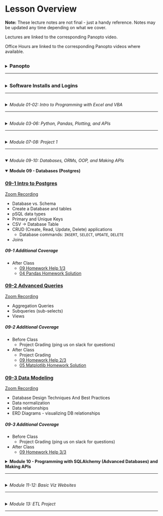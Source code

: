 <!-- @format -->

# Lesson Overview

**Note:** These lecture notes are not final - just a handy reference. Notes may be updated any time depending on what we cover.

Lectures are linked to the corresponding Panopto video.

Office Hours are linked to the corresponding Panopto videos where available.

## <!-- 00 Panopto -->

<details><summary><h3 style="display: inline; padding-top: 0">Panopto</h3></summary>

Panopto recordings are searchable! Both audio and video feeds are processed.

To search within a specific video, open the video. The search bar appears on the left, under the camera feed. You can search multiple videos by using the search bar at the top of a Panopto folder.

Links to our class's Panopto folders are below. As part of your tuition, you have access to these videos forever.

Recordings:

-   [Lecture Recordings](https://codingbootcamp.hosted.panopto.com/Panopto/Pages/Sessions/List.aspx?folderID=2c76d6e4-8319-419b-a635-ac8c003c1a6a)
-   Office Hours Recordings
    -   [Homework Help and Solutions](https://codingbootcamp.hosted.panopto.com/Panopto/Pages/Sessions/List.aspx?folderID=3e647d04-dc2b-4c88-9d07-ac8c01721eb8)
    -   [Misc (i.e. Git tutorials, installs, career services chats)](https://codingbootcamp.hosted.panopto.com/Panopto/Pages/Sessions/List.aspx?folderID=b128a7f9-6114-4e56-8bc5-ac8c01725a4f)
    -   [Open Office Hours Recordings (not always recorded, but when they are, they're here)](https://codingbootcamp.hosted.panopto.com/Panopto/Pages/Sessions/List.aspx?folderID=8efab66d-f657-4bec-8cab-acb60031f398)

<details><summary>Raw Files:</summary>
In case I forgot to include something in the processed videos above, you can check out the full class folder here:

-   [Class Panopto Recordings](https://codingbootcamp.hosted.panopto.com/Panopto/Pages/Sessions/List.aspx?folderID=188ece76-73ee-44c8-ba5b-ac8b017afaad)
    -   Contains all recordings (lecture, office hours, _and copies of the raw recordings before I combine them_).
    -   Searching this folder will return duplicates because it includes those raw copies.
    -   You can't see folders, so this will look empty (I put all the videos in folders). But you can search with the bar at the top and the videos will show up in the search results.

</details>

</details>

---

## <!-- 00 Installs -->

<details><summary><h3 style="display: inline; padding-top: 0">Software Installs and Logins</h3></summary>

Please consult your prework for the basic programs we install, such as Git Bash and Anaconda.

This list contains only the additional installs and API signups we cover in class.

You are free to use additional libraries for your projects; this list is just a reference.

<details><summary><strong>Excel Addons</strong></summary>

-   Statistics Addon (Moving Average)
-   Enable Developer Tools (VBA)

</details>

<details><summary><strong>VSCode Plugins</strong></summary>

-   Windows users: Set Git Bash to your primary terminal.
-   Rainbow CSV
-   [Git Graph](https://marketplace.visualstudio.com/items?itemName=mhutchie.git-graph)
-   Live Share
-   Python (may already be installed)
-   Live Server

</details>

<details><summary><strong>Chrome Extensions</strong></summary>

-   JSON Formatter (just google "json formatter chrome" and install whatever comes up first, they're all pretty much the same)

</details>

<details><summary><strong>Jupyter Extensions</strong></summary>

Be sure you are in your `PythonData` environment before running these install commands, or you'll install your extensions to the wrong environment.

-   <details><summary>Enable Jupyter Extensions - DO THIS FIRST</summary>

    -   Jupyter Lab
        -   Be sure you've updated Jupyter: `pip install -U jupyterlab`.
        -   If you don't see the Puzzle Icon on the left sidebar:
            -   Install the latest version of nodejs from the node.js website.
            -   Restart Jupyter
        -   Click the puzzle icon on the left sidebar. Accept the disclaimer to enable extensions.
    -   Jupyter Notebook

        -   `pip install jupyter_contrib_nbextensions`
        -   `jupyter contrib nbextension install --user`
        -   Restart Jupyter and you should now see the "nbextensions" tab on the file directory page. Go there to read about and install all the supported Jupyter Notebook plugins, such as Hinterland (auto-complete).

        </details>

</details>

<details><summary><strong>Python Libraries</strong></summary>

-   Anaconda
-   `conda create -n PythonData python=3.6 anaconda`
-   `citipy` (used for Homework only)
-   `census`
-   `gmaps` (Jupyter Extension)

</details>

<details><summary><strong>APIs</strong></summary>

-   [SpaceX API](https://github.com/r-spacex/SpaceX-API)
-   [Star Wars API](https://swapi.dev/)
-   [A small NYT headlines scraper](http://nyt-mongo-scraper.herokuapp.com/api/headlines)
-   [TVmaze API's Show Search endpoint](https://www.tvmaze.com/api#show-search)
-   [World Bank API](https://datahelpdesk.worldbank.org/knowledgebase/topics/125589-developer-information)
-   Requires sign up:
    -   [OMDb API](http://www.omdbapi.com/apikey.aspx)
    -   [New York Times API](https://developer.nytimes.com/accounts/create)
    -   [OpenWeatherMap](https://openweathermap.org/guide#how)
    -   [Quandl (stocks)](https://docs.quandl.com/docs#section-authentication)
    -   [Mapbox](https://docs.mapbox.com/api/#access-tokens)
    -   US Census API
    -   Google Maps APIs (Maps JavaScript, Geocoding, and Places APIs)

</details>

<details><summary><strong>Cloud Systems</strong></summary>

-   Google CoLab - Hosted Jupyter Notebooks
    -   We'll use these for machine learning at the end of class, but for now these are a good way to get going with Jupyter if you can't install locally.

</details>

</details>

---

## <!-- 01-02 Excel, VBA -->

<details><summary><em>Module 01-02: Intro to Programming with Excel and VBA</em></summary>

<br/>

<details><summary><strong>Module 01 - Excel</strong></summary>

### [01-1 Course Intro](https://codingbootcamp.hosted.panopto.com/Panopto/Pages/Viewer.aspx?id=945aebe9-2ac7-4112-8b25-ac8b018498d6)

[Zoom Recording](https://zoom.us/rec/share/VelJsDmIXp1E22mo9jBV0RH84kSuTrvZYrJByIc2d7n6w0cqfd_mi84j3DNA9g-m.8j8kRfchlyr8gxva)

-   Introductions
-   Thought experiments
-   Data Modeling Strategy (Analytics Paradigm)

##### 01-1 Additional Coverage

-   [Git Intro 1](https://codingbootcamp.hosted.panopto.com/Panopto/Pages/Viewer.aspx?id=ba3c7078-083f-44dd-9d7b-ac8c002bd395)
    -   `git clone`
    -   `git pull`
    -   _Never_ edit files in the cloned folder!
        -   Copy to "InClass" instead.
    -   Bash Commands: `ls`, `cd`, `..`, `open` (`explorer` on windows), `pwd`

### [01-2 Excel Basics](https://codingbootcamp.hosted.panopto.com/Panopto/Pages/Viewer.aspx?id=deaa8e10-66a1-46b5-9fc4-ac8d017d8fd3)

[Zoom Recording](https://zoom.us/rec/share/eiE-MNi53gYlq6Ku47iZXzdPWgCRWjD0XT2YD5gQlPvRkgVzwPXAhl88svKyvOFx._4NTCFe3ca-5rX7Q)

The first ~10 mins of this recording are missing, I go through how to navigate the Github repo. Read though the [README.md](../README.md) and this file, [00-Lecture-Overview](), to see what I covered.

-   Functions and arguments
-   Pivot Tables
-   Formatting
-   Vlookup
-   Named Ranges
-   Multiple worksheets
-   Conditionals

##### 01-2 Additional Coverage

-   [Git Intro 2](https://codingbootcamp.hosted.panopto.com/Panopto/Pages/Viewer.aspx?id=0a51cb65-a3a2-4762-9f9d-ac8e002cf338)
    -   Git Installation
    -   Adding SSH Key
    -   (Training Wheels) "Open Terminal Window Here" from Finder and "Open Git Bash Here" from Windows Explorer
    -   Review:
        -   `git clone`
        -   `git pull`
        -   _Never_ edit files in the cloned folder!
            -   Copy to "InClass" instead.
        -   Bash Commands: `ls`, `cd`, `..`, `open` (`explorer` on windows), `pwd`
-   Open OH for TA assistance (custom for questions/ install issues)

### [01-3 Excel Charting](https://codingbootcamp.hosted.panopto.com/Panopto/Pages/Viewer.aspx?id=43f4346a-f834-4b34-9e7b-ac8f00e95262)

[Zoom Recording](https://zoom.us/rec/share/fmOz8_8Wl1-GOzPdAeYYQEPCy2Jcw_qSDLBnQdnTf6qswoYTrRN7zttcqyrA4jQ.82I9y2-cjvPCI-Es)

-   Line, Scatter, Bar, Pie charts
-   Trend lines
-   Pivot Charts
-   Statistical Summaries
    -   Variance, Standard Deviation
    -   Z-Score
    -   Outliers, Quartiles, Quantiles
    -   Box-and-Whisker Plots

##### 01-3 Additional Coverage

-   [01 Excel Homework Help 1/1](https://codingbootcamp.hosted.panopto.com/Panopto/Pages/Viewer.aspx?id=6f9e4a43-15a8-41d5-8960-ac8f0121f79a)
    -   Conditional Formatting
    -   Pivot Table Breakout Columns
    -   Class Questions
        -   Splitting categories
        -   Date conversion
        -   Finding live campaigns
        -   Variance & Std Deviation
-   Open Office Hours for install help/ questions

</details>

<details><summary><strong>Module 02 - VBA</strong></summary>

### [02-1 VBA Day 1 - Intro to Programming](https://codingbootcamp.hosted.panopto.com/Panopto/Pages/Viewer.aspx?id=6878a1ba-2284-4be5-bcca-ac920179fdf2)

[Zoom Recording](https://zoom.us/rec/share/ppVQMz497qsaYR6m9c1g_Ha13-rLeCjA-50lfeZagd2jRUlnu4kguONyp9sbAwtl.Yed1O_L7ildQuSAb)

-   Installs
    -   VSCode
        -   Git Bash/ Terminal Integration
    -   Excel Developer Tools
    -   Excel Statistics Addon (for moving average calcs)
-   Hello World!
-   Excel Buttons
-   Accessing Cells and Ranges in VBA
-   Fundamentals of programming
    -   Primitives (aka basic types)
    -   Conditionals - `If`, `Elseif`, `Else`, `End If`
-   Basics of navigating bash terminals
    -   Bash Commands: `mkdir`, `~`, `code`, `cp`

##### 02-1 Additional Coverage

-   After Class:
    -   [02 VBA Homework Help 1/3](https://codingbootcamp.hosted.panopto.com/Panopto/Pages/Viewer.aspx?id=039eeab3-e6d4-4b6f-a2d1-ac93002bf51d)
        -   Review of VSCode set up and creating a git repo (used a local repo tonight)
        -   Getting started - reading values out of columns

### [02-2 VBA Day 2 - Loops](https://codingbootcamp.hosted.panopto.com/Panopto/Pages/Viewer.aspx?id=1c3aea1c-8b4d-4a60-acaa-ac94017e222f)

[Zoom Recording](https://zoom.us/rec/share/0KmRA_77KwCVgl_vbj7tPa2HxETLNBNF5pnu2eUFEQDTBmyU4wnXDwYtrt6wRpVC.s1W9NVKDOpEVd2KA)

-   2-1 Review Ex 09-10
-   Warm up: 2-1 Ex 11
-   Loops
-   Conditionals (includes 2-1 Ex 12, 13)
-   Installations for Module 3
    -   Jupyter Notebook
    -   Conda
    -   Python

##### 02-2 Additional Coverage

-   After Class:
    -   [02 VBA Homework Help 2/3](https://codingbootcamp.hosted.panopto.com/Panopto/Pages/Viewer.aspx?id=36bfc6b0-594b-4b42-8ecc-ac9500165044)

### [02-3 VBA Day 3 - More Practice](https://codingbootcamp.hosted.panopto.com/Panopto/Pages/Viewer.aspx?id=65c42e5c-c01b-4954-ad66-ac9600ea57b5)

[Zoom Recording](https://zoom.us/rec/share/EDZ7fB3Q7SjF5o-pX3X_QwCcwMQFcYJGyhOvaLP1OYi8h01oWZTd2BNIk2BlnAm3.qISPBlONhBoRyy-j)

-   Formatting sheets with VBA
-   Nested Loops
-   Lots of practice

##### 02-3 Additional Coverage

_No office hours before class._

-   After Class:
    -   [02 VBA Homework Help 3/3 - Creating a Github Repo](https://codingbootcamp.hosted.panopto.com/Panopto/Pages/Viewer.aspx?id=2b220836-c9c3-4b71-bfde-ac9601262249)

</details>

</details>

---

## <!-- 03-06 Python, Pd, Plots, JSON -->

<details><summary><em>Module 03-06: Python, Pandas, Plotting, and APIs</em></summary>

<br/>

<details><summary><strong>Module 03 - Python</strong></summary>

### [03-1 Python Day 1 - Intro to Programming](https://codingbootcamp.hosted.panopto.com/Panopto/Pages/Viewer.aspx?id=f26bdb6c-4160-4fb1-b0d1-ac9b0014dfc1)

[Zoom Recording](https://zoom.us/rec/share/4R8DGCJueVRRIMttMkEaR1Sru2EKXETTStLsBlo6SyTaC1oiFwjdr_X1Tv0eQzwA.AxyogBFtlgM-kbRe)

-   Review Installations and PythonData environment
-   Variables
-   User Input
-   Conditionals - `if`, `elif`, `else`
-   Loops - `for` and **`while`**

##### 03-1 Additional Coverage

-   Before Class:
    -   03 Python Installation Help
-   After Class:
    -   03 Python Installation Help

### [03-2 Python Day 2 - CSVs, Python, and Lists](https://codingbootcamp.hosted.panopto.com/Panopto/Pages/Viewer.aspx?id=d1528e56-f864-4e8c-b13a-aca70183d34b)

[Zoom Recording](https://zoom.us/rec/share/meIovFPS_nXNvz5_BqglfKMr7MNFl6uB6VjLa-P0A4bL19LBRKyL-UrOSnm07EQ8.pN61E6sb2gLjjdfL)

-   Review Python, VSCode, Git
-   Conditionals - `if`, `elif`, `else`
-   Loops - `for` and `while`
-   Read/ write CSVs

##### 03-2 Additional Coverage

-   Before Class:
    -   Open Office Hours
-   After Class:
    -   [03 Python Homework Help 1/3 + Git LFS Install Help](https://codingbootcamp.hosted.panopto.com/Panopto/Pages/Viewer.aspx?id=b8ed0a29-1b4a-4817-a151-aca8002ccc5b)

### [03-3 Python Day 3 - Intermediate Python](https://codingbootcamp.hosted.panopto.com/Panopto/Pages/Viewer.aspx?id=f4d1e63f-83bb-4172-b10e-aca901833eba)

[Zoom Recording](https://zoom.us/rec/share/B_is_r9vb4vumdYez4HUN4X4h4ccwYvoBnDs5NofiKQWGDrPmetk_RpNDHnuzJmu.nZCxpbHwus-4AEyP)

-   Dictionaries
-   List Comprehensions
    -   Btw, you can also do dictionary comprehensions ...
        -   ... but we won't cover that just yet.
        -   If you're comfortable with list comprehensions, check 'em out!
-   Functions
    -   Later on, we'll talk about using lists and dictionaries to pass arguments to functions
    -   aka `*args` and `**kwargs`.
-   Sets (Extra Material)

##### 03-3 Additional Coverage

-   Before Class:
    -   03 Python Installation Help
-   After Class:
    -   [01 Excel Homework Solution](https://codingbootcamp.hosted.panopto.com/Panopto/Pages/Viewer.aspx?id=4109e75c-e5ab-4ab5-b7a2-acaa00310789)
    -   [03 Python Help 2/3](https://codingbootcamp.hosted.panopto.com/Panopto/Pages/Viewer.aspx?id=b9996c0f-bb81-4aa2-8eba-acaa002c4c2b)

</details>

<details><summary><strong>Module 04 - Pandas</strong></summary>

### [04-1 Pandas Day 1 - Intro to DataFrames](https://codingbootcamp.hosted.panopto.com/Panopto/Pages/Viewer.aspx?id=35515ab7-1467-466e-a01e-acab00e7b104)

[Zoom Recording](https://zoom.us/rec/share/KaSkjCh3OJra4nkaGJQsW0C0ie0pS6UQkCtqRRSuHnS2Xrbgq2J3NJ22Q6_a5aA.NMb8-KZOK6GKNu3O)

-   Intro to Jupyter Notebooks
-   Review Python (`input`, loops, `open`, `csv.reader`, conditionals)
-   Intro to Pandas
    -   Lists/ dictionaries -> DataFrames
    -   CSVs <-> DataFrames
-   Intro to summarizing data

##### 04-1 Additional Coverage

_No office hours before class._

-   After Class:
    -   [03 Python Homework Help 3/3](https://codingbootcamp.hosted.panopto.com/Panopto/Pages/Viewer.aspx?id=51b0be79-29e6-4762-856d-acab0122cdd4)

### [04-2 Pandas Day 2 - Data Cleaning](https://codingbootcamp.hosted.panopto.com/Panopto/Pages/Viewer.aspx?id=169c97de-bad5-4a2a-9a3c-acae017c3cb3)

[Zoom Recording](https://zoom.us/rec/share/x06_PjAopyQVboitustDtDb8Cis5oAvtTHa8HHknPE7raRuwjoiY3cV0Z1NnAdbZ.hKxosNlzbZSWKC4f)

-   Filtering (`loc` and `iloc`, `dropna`)
-   Cleaning duplicates
-   Data Types
-   Grouped DataFrames and Aggregations
-   Sorting

##### 04-2 Additional Coverage

-   Before Class:
    -   Open Office Hours
-   After Class:
    -   [04 Pandas Homework Help 1/3](https://codingbootcamp.hosted.panopto.com/Panopto/Pages/Viewer.aspx?id=1577f8b1-c832-479e-aca4-acaf002b0173)
    -   [Personalizing Your Environments](https://codingbootcamp.hosted.panopto.com/Panopto/Pages/Viewer.aspx?id=081a7e4b-6281-4def-8cee-acaf003034e0)
        -   Tips and Tricks for Jupyter 1/2
            -   Enabling Jupyter Extensions
        -   Pimp My Terminal 1/2
            -   Terminal Emulators And U
                -   Mac: iTerm (can also check out Alacritty, Kitty)
                -   Windows: WSL2 (we'll be installing Alacritty later on)

### [04-3 Pandas Day 3 - Intermediate Data Cleaning](https://codingbootcamp.hosted.panopto.com/Panopto/Pages/Viewer.aspx?id=0111a9e1-7655-466e-9eb4-acb00174e990)

[Zoom Recording](https://zoom.us/rec/share/yoIHRInwoXfZs39AHNP6c_VBRFvXY4TESS_KyCS-ncbvP6v5pqaoXKUvsBPGMtgp.IrKyGCoNEoe80mgN)

-   Merging DataFrames
-   Binning
-   Mapping (`df.map`)
-   Fixing Bugs in Python

##### 04-3 Additional Coverage

-   Before Class:
    -   Open Office Hours
-   After Class:
    -   [04 Pandas Homework Help 2/3](https://codingbootcamp.hosted.panopto.com/Panopto/Pages/Viewer.aspx?id=5c80d4f4-6236-4247-b72c-acb1002c932b) - no audio, use the zoom recording

</details>

<details><summary><strong>Module 05 - Intro to Plots and Statistics</strong></summary>

### [05-1 Intro to Plots and Statistics Day 1 - Matplotlib](https://codingbootcamp.hosted.panopto.com/Panopto/Pages/Viewer.aspx?id=8a43e4aa-b707-4ad6-b300-acb200e88a3b)

[Zoom Recording](https://zoom.us/rec/share/E-T0EIiVPwf-K19J36Lqwr_Nr7qtmZHuYtY5QUf64Z0pXvJyQ7wlltLeTEf9tLeZ.CZZv1bbDFrUJOOFe)

-   Using Matplotlib in Jupyter Notebook
    -   Interactive and static inline plots
    -   `%matplotlib notebook`
-   Line, bar, scatter, pie charts
-   Basic plot configuration

##### 05-1 Additional Coverage

_No office hours before class._

-   After Class
    -   [04 Pandas Homework Help 3/3](https://codingbootcamp.hosted.panopto.com/Panopto/Pages/Viewer.aspx?id=6c95b560-fde4-4b9a-8006-acb2011a423e)
    -   [02 VBA Homework Solution](https://codingbootcamp.hosted.panopto.com/Panopto/Pages/Viewer.aspx?id=ecef5e6f-e35f-4448-9436-acb2011a5e9a)

### [05-2 Intro to Plots and Statistics Day 2 - Pandas Plots](https://codingbootcamp.hosted.panopto.com/Panopto/Pages/Viewer.aspx?id=6f5c8fc9-3175-4269-9184-acb5017dd703)

[Zoom Recording](https://zoom.us/rec/share/CGFjcZzfKql4Drn3uTqPoRQKYB_xrbN0IsRxf06oHF1cArUuI8xj2xGswg8VgmAl.OKLbwaQBH_Nm2nLv)

-   `DataFrame.plot()`
-   Line, bar, scatter, pie charts
-   Pros & cons vs. Matplotlib

##### 05-2 Additional Coverage

-   Before Class
    -   [Open Office Hours](https://codingbootcamp.hosted.panopto.com/Panopto/Pages/Viewer.aspx?id=b858cdcf-e451-4c5e-a32a-acb5017b678c)
-   After Class
    -   Statistics (video canceled)
        -   [You can review the following material instead (will be helpful for 05-3, but not required)](https://ucflkmdatapt1-3my1247.slack.com/archives/C01FDRD8LLF/p1611114150000300)
    -   [05 Python Plotting Homework Help 1/3](https://codingbootcamp.hosted.panopto.com/Panopto/Pages/Viewer.aspx?id=b56bb2ba-4f6d-45fd-8f90-acb6002ce4eb)

### [05-3 Intro to Plots and Statistics Day 3 - Intro to Statistics](https://codingbootcamp.hosted.panopto.com/Panopto/Pages/Viewer.aspx?id=6b2d21d0-d0ab-475e-ab59-acb70182ff73)

[Zoom Recording](https://zoom.us/rec/share/rjUFF48z4L8bH88qIHovrk5bmumb_wy4aILlLkvmuxsI-FwsK5tOpJ5ZSFFRMh2B.NlQ4b0LYNlX0dKG3)

-   Basic measures of central tendency: Mean, median, mode
-   Variance and standard deviation
-   Handling outliers
-   Quartiles
-   Standard Error calculations with `pandas`
-   Error Bar plots with `pandas`
-   Student's T-Test
-   Fits and Regression with `pandas` and `scipy`

##### 05-3 Additional Coverage

-   Before Class
    -   [Open Office Hours](https://codingbootcamp.hosted.panopto.com/Panopto/Pages/Viewer.aspx?id=66a9c10c-9ff4-49b3-a197-acb70176bd09)
-   After Class
    -   [05 Python Plotting Homework Help 2/3](https://codingbootcamp.hosted.panopto.com/Panopto/Pages/Viewer.aspx?id=7aff4e7b-4533-4bb0-8222-acb8002bbcbd)
    -   [Pimp My Terminal 2/2](https://codingbootcamp.hosted.panopto.com/Panopto/Pages/Viewer.aspx?id=8df929e2-92fa-4222-aae0-acb8002e37ca)
        -   Easy Themes And Extensions with ZSH
            -   Installing ZSH
            -   Installing Oh-My-Zsh (for plugins)
            -   Installing Powerlevel10k (snazzy theme)
            -   What Is .zshrc Anyway?
                -   Ok, so I didn't cover this, but this is basically a configuration file for your terminal settings! More literally, it contains code/ setup that gets run whenever you start your terminal.

</details>

<details><summary><strong>Module 06 - Python and APIs - Intro</strong></summary>

### [06-1 Python and APIs](https://codingbootcamp.hosted.panopto.com/Panopto/Pages/Viewer.aspx?id=158ace44-356c-4395-bbf3-acb900e832cf)

[Zoom Recording](https://zoom.us/rec/share/-nqKnHgCm9DWCQXrwPWdFKuJPsj1DwrW7rBFclpeEn7Lqr_ZGJYoEwO2LK0ISMnZ.psYAQn9ZQ2RPfWZy)

-   GET requests using the `requests` library
-   JSON -> Python dictionaries
-   API Documentation and sign ups
    -   SpaceX
    -   swapi (Star Wars API)
    -   Number Facts
    -   OMDb
    -   New York Times

##### 06-1 Additional Coverage

_No office hours before class._

-   After Class
    -   [05 Python Plotting Homework Help 3/3](https://codingbootcamp.hosted.panopto.com/Panopto/Pages/Viewer.aspx?id=7456f18c-b711-42fb-8c39-acb90123b132)
        -   Also includes:
            -   04 Pandas HW Student Questions
            -   03 Python HW Student Questions
            -   Jupyter Notebook Extensions and Markdown Viewer

### [06-2 Python and APIs - JSON](https://codingbootcamp.hosted.panopto.com/Panopto/Pages/Viewer.aspx?id=d7396e7d-5fe4-4f8a-90e6-acbc01849bb6)

[Zoom Recording](https://zoom.us/rec/share/yFDP0S9AF01LJWP79AzFG1CuYfFCbP-lSJAh2i_dAfpK5_WiFfKZcAzk4Web-rEF.TJlBL7rlIVGv44mN)

-   More API practice
    -   OpenWeatherMaps
    -   WorldBank API
-   JSON -> DataFrame
-   Exception Handling (`try` and `except`)

##### 06-2 Additional Coverage

-   Before Class
    -   [Open Office Hours](https://codingbootcamp.hosted.panopto.com/Panopto/Pages/Viewer.aspx?id=33b84580-a017-4acc-8aa2-acbc017ab487https://codingbootcamp.hosted.panopto.com/Panopto/Pages/Viewer.aspx?id=33b84580-a017-4acc-8aa2-acbc017ab487)
-   After Class
    -   [06 APIs Homework Help 1/3](https://codingbootcamp.hosted.panopto.com/Panopto/Pages/Viewer.aspx?id=b6eb5af5-c81d-4567-a6ad-acbd003018ad)
        -   Key: "Managing" your API keys and git (don't commit your api key to github!!)
            -   We only touched on this briefly - I'll review in more detail Thursday.
    -   [03 Python HW Solution](https://codingbootcamp.hosted.panopto.com/Panopto/Pages/Viewer.aspx?id=ff1d188b-dfc7-4975-9584-acbd001aec3b)

### [06-3 Python and APIs](https://codingbootcamp.hosted.panopto.com/Panopto/Pages/Viewer.aspx?id=81196c9d-3fcc-4eba-b8ea-acbe0181b70a)

[Zoom Recording](https://zoom.us/rec/share/wbOg9bWTKsALVp5LZ-vnzWvZRAmRPw5HSFB4HVyaACIETMYsk_suIoVgWJpANSUl.WteeBgJp1_XOJ7gJ)

-   Practice Google Maps and Places APIs
-   Visualizations with Maps
    -   `gmaps` Jupyter Extension

##### 06-3 Additional Coverage

-   Before Class
    -   Open Office Hours
-   After Class
    -   [06 APIs Homework Help 2/3 - Hiding config.py with .gitignore](https://codingbootcamp.hosted.panopto.com/Panopto/Pages/Viewer.aspx?id=fb8155a9-f078-46ca-9b2c-acbf002cbc68)

</details>

</details>

---

## <!-- 07-08 Project 1 -->

<details><summary><em>Module 07-08: Project 1</em></summary>

<br/>

<details><summary><strong>Module 07 - Git Practice + Project 1</strong></summary>

### [07-1 In-Class Git Practice + Project 1](https://codingbootcamp.hosted.panopto.com/Panopto/Pages/Viewer.aspx?id=5c2c5789-91ee-43ff-9e08-acc000e9dd9f)

[Zoom Recording](https://zoom.us/rec/share/Q0HPPN8CjxeQRZBerueZuqo72lQ2UNgU_Yz0dwf07yf2qRU1cWVGsdIvJyBe_VBE.egx6PCsiK50PJOM2)

-   Git Tutorial
    -   Managing Git and Jupyter Notebooks
    -   Git Branch and PR tutorial
    -   Git Best Practices with small groups
-   [Project 1 Guidelines](../Projects/Project-1)
-   Project 1 Work

##### 07-1 Additional Coverage

_No office hours before class_

After Class:

-   Open Office Hours

### [07-2 In-Class Git Practice + Project 1](https://codingbootcamp.hosted.panopto.com/Panopto/Pages/Viewer.aspx?id=56a95978-cf66-4d6b-9e50-acc301802d49)

[Zoom Recording](https://zoom.us/rec/share/qApaj6iOh08XaV425A2Ryj9ur2jaDRdXJ2U6j4Gu0JJEsZlo6nD_uhpA7KmzSn02.kiz3Ha39PvGhbPAz)

-   Git Tutorial
    -   Managing bad merges
    -   Review of git branch and PR best practices
-   Project 1 Work

##### 07-2 Additional Coverage

Before Class

-   Open Office Hours

After Class

-   Open Office Hours

### 07-3 Hypothesis Testing and Statistical Tests + Project 1

No Panopto recording for today (sub).

[Zoom Recording](https://zoom.us/rec/share/ooeL1U8_lDjqAE4pTvsYAsPH0lqufgxgpDfqI12fhWTdtTWOfltFWNtbZMpya8VN.LIl9ko5TogElnFd2)

-   T-Test
-   ANOVA
-   P-Values
-   Chi Square tests
-   Project work

##### 07-3 Additional Coverage

Before Class

-   Open Office Hours

After Class

-   Open Office Hours
-   Project work

</details>

<details><summary><strong>Module 08 - Project 1 + Presentations</strong></summary>

### 08-1 Project 1

No Panopto recording for today (sub).

[Zoom Recording](https://zoom.us/rec/share/_OwTF9IVcFyZ0TvsnJ_7rUVGyp2ynE3-duj67cY0c9z6Q5aHMS1OhrWOeTZhUwh3.fjxPD6viy2039Vtr)

-   Install Postgres and pgAdmin
-   Project work

##### 08-1 Additional Coverage

Before Class

-   Open Office Hours

After Class

-   Open Office Hours
-   Project work

### 08-2 Project 1

Project work day = all-class open office hours, no recordings.

-   Project work

##### 08-2 Additional Coverage

Before Class

-   Open Office Hours

After Class

-   Open Office Hours
-   Project work

### [08-3 Project 1 Presentations](https://codingbootcamp.hosted.panopto.com/Panopto/Pages/Viewer.aspx?id=ef199b9c-e708-475b-af0f-accc01840507)

[Zoom Recording](https://zoom.us/rec/share/NNjvkumLMVKLd8CtyKQeDWVqk2GfvNkfOmi6t39ZhaeuV0kYJIWsutjmGHEOCY-_.7Ikq3DBqysBR0bRh?startTime=1613083553000)

_No after-class office hours today_

-   Project Presentations

##### 08-3 Additional Coverage

Before Class

-   Open Office Hours
-   Presentation Prep

</details>

</details>

---

## <!-- 09-10 DBs, ORMs, OOP, APIs -->

<details open><summary><em>Module 09-10: Databases, ORMs, OOP, and Making APIs</em></summary>

<br/>

<details open><summary><strong>Module 09 - Databases (Postgres)</strong></summary>

### [09-1 Intro to Postgres](https://codingbootcamp.hosted.panopto.com/Panopto/Pages/Viewer.aspx?id=3f92c1b2-8bb7-4aa0-954a-accd0027382f)

[Zoom Recording](https://zoom.us/rec/share/a7HFneqEmgskH7EQRseDXjzlUvxFQqdx3ZGdg56Wl3G8jOTgSrjUy2YKR6RwLebn.RiwZbhmS-pAMKisg)

-   Database vs. Schema
-   Create a Database and tables
-   pSQL data types
-   Primary and Unique Keys
-   CSV -> Database Table
-   CRUD (Create, Read, Update, Delete) applications
    -   Database commands: `INSERT`, `SELECT`, `UPDATE`, `DELETE`
-   Joins

##### 09-1 Additional Coverage

-   After Class
    -   [09 Homework Help 1/3](https://codingbootcamp.hosted.panopto.com/Panopto/Pages/Viewer.aspx?id=405c9d30-6126-40f8-9374-acce0123a0ab)
    -   [04 Pandas Homework Solution](https://codingbootcamp.hosted.panopto.com/Panopto/Pages/Viewer.aspx?id=52fd4e0e-30ee-4349-a77e-acce01240252)

### [09-2 Advanced Queries](https://codingbootcamp.hosted.panopto.com/Panopto/Pages/Viewer.aspx?id=25bd0495-1758-403f-a1e9-acd100f0877f)

[Zoom Recording](https://zoom.us/rec/share/Jk1sTae2AWw_CeWBlLfvGKSs5KiP25QZWbi8tBJOxHO_CXf1dCq-dKsZG0SlsnW_.Um9AqKSRmGemepcy)

-   Aggregation Queries
-   Subqueries (sub-selects)
-   Views

##### 09-2 Additional Coverage

-   Before Class
    -   Project Grading (ping us on slack for questions)
-   After Class
    -   Project Grading
    -   [09 Homework Help 2/3](https://codingbootcamp.hosted.panopto.com/Panopto/Pages/Viewer.aspx?id=ca748b1f-ce09-479c-8934-acd100faaaa9)
    -   [05 Matplotlib Homework Solution](https://codingbootcamp.hosted.panopto.com/Panopto/Pages/Viewer.aspx?id=76558588-8ade-449b-a613-acd100fac89b)

### [09-3 Data Modeling](https://codingbootcamp.hosted.panopto.com/Panopto/Pages/Viewer.aspx?id=fbc023dd-8758-462c-b750-acd2003be1fb)

[Zoom Recording](https://zoom.us/rec/share/9x6RFB_IBpSidx1wVdHYGwKG_BoLXsCbXRJYvwJbrV5rwqn_DOTM9wX0CqW2CzQZ.uQTSyEy56vhtyGfP)

-   Database Design Techniques And Best Practices
-   Data normalization
-   Data relationships
-   ERD Diagrams - visualizing DB relationships

##### 09-3 Additional Coverage

-   Before Class
    -  Project Grading (ping us on slack for questions)
-   After Class
    -  [09 Homework Help 3/3](https://codingbootcamp.hosted.panopto.com/Panopto/Pages/Viewer.aspx?id=c9619169-1975-4646-9a50-acd2003c184c)

</details>

<details><summary><strong>Module 10 - Programming with SQLAlchemy (Advanced Databases) and Making APIs</strong></summary>

### [10-1 Intro to SQLAlchemy](https://codingbootcamp.hosted.panopto.com/Panopto/Pages/Viewer.aspx?id=19b433d4-dda3-4753-9c91-acd2003c482f)

[Zoom Recording](https://zoom.us/rec/share/_btT8UfiggmM7nUo-rckFM7zC3By-w9sjg0XRQwWBd2bxYGr-CPWV-6btKxssAag.szJpnfIhbECUZPap)

-   SQLAlchemy
    -   Connect to a database
    -   Run raw queries using `engine.execute()`
    -   CRUD (Create/ Read/ Update/ Delete) using ORM (Object Relational Models)
-   Intro to Object Oriented Programming (OOP)
    -   Creating Python classes to represent database tables (ORM)

##### 10-1 Additional Coverage

-   After Class
    -   [10 Homework Help 1/3](https://codingbootcamp.hosted.panopto.com/Panopto/Pages/Viewer.aspx?id=ccabeb2a-7379-4122-a655-acd501226fee)
    -   [Opening SQLite Files With VSCode](https://codingbootcamp.hosted.panopto.com/Panopto/Pages/Viewer.aspx?id=8f1e7645-093e-4fac-8004-acd501257666)

### [10-2 SQLAlchemy ORM++](https://codingbootcamp.hosted.panopto.com/Panopto/Pages/Viewer.aspx?id=6b50246e-c705-4638-ab8d-acd5012c43a3)

[Zoom Recording](https://zoom.us/rec/share/yCTDTLGBLz_Drd8BXrzxElXkDuQNEC7JyILMoOWCqgaqcSrWm9j41UjbdWpoDSvt.aK3nd1wxOqyBhcmR)

-   More practice creating and using ORM classes
-   Using SQLAlchemy to inspect database:
    -   Reflection (ORM with auto-generated classes)
    -   Inspector - viewing database Schema
-   Using Pandas to plot SQL results

##### 10-2 Additional Coverage

-   Before Class
    -   Open Office Hours
-   After Class
    -   [10 Homework Help 2/3](https://codingbootcamp.hosted.panopto.com/Panopto/Pages/Viewer.aspx?id=528c95df-bbd7-4bb3-822b-acd5012c65a0)

### [10-3 Flask + SQLAlchemy = My First API](https://codingbootcamp.hosted.panopto.com/Panopto/Pages/Viewer.aspx?id=bc4ec595-5c4a-489d-97ff-acda01758cec)

[Zoom Recording](https://zoom.us/rec/share/D4MCVHimV7WyQTiua9ILitU1wSu1lRa9WgioiP0IAOafHkFXpHkdxv9VEMhIdqR7.L8GtIsstYacKMAWh)

Today Chavon stops by for our midpoint :)

-   Create and run a server with Flask
-   Define endpoints
-   Read query strings (i.e. function args) from GET requests
-   Run database queries from an endpoint
-   Return results as JSON

##### 10-3 Additional Coverage

-   Before Class
    -   Open Office Hours
-   After Class
    -   [10 Homework Help 3/3](https://codingbootcamp.hosted.panopto.com/Panopto/Pages/Viewer.aspx?id=86c8d7d5-4e9b-461f-924f-acdb002bc482)

</details>

</details>

---

## <!-- 11-12 Basic Viz Websites -->

<details><summary><em>Module 11-12: Basic Viz Websites</em></summary>

<br/>

<details><summary><strong>Module 11 - HTML</strong></summary>

### [11-1 Intro To HTML](https://codingbootcamp.hosted.panopto.com/Panopto/Pages/Viewer.aspx?id=9f2b49c5-8e89-4a94-915a-acdc00e80c9b)

[Zoom Recording](https://zoom.us/rec/share/rnDoKYv4TiJVsj7FOWALjM_FVtpHo_Db0BmMYOlrgkF7Q4mOXEFd517ECTRvCLel.oJqZXEl9Plc6fjXQ)

-   Website Frontend Ingredients (HTML + CSS + JavaScript)
-   DOM Basics
-   Common HTML Tags
    -   `<p>`
    -   `<h1> - <h6>`
    -   `<hr/>`
    -   `<img/>`
    -   `<ul>` / `<ol>` and `<li>`
    -   `<table>`, `<th>`, `<tr>`, `<td>`
    -   `<div>`
    -   `<summary>`
-   HTML Structure
    -   Tags
    -   Attributes
    -   Sections of the document
-   _NOTE_: Use Mozilla MDN for documentation, not W3Schools!!

##### 11-1 Additional Coverage

-   After Class
    -   [11 HTML Homework Help 1/3 - Wireframing Demo](https://codingbootcamp.hosted.panopto.com/Panopto/Pages/Viewer.aspx?id=5647fd96-69c2-4b59-8839-acdc0117eb07)
    -   [06 APIs Homework Solution](https://codingbootcamp.hosted.panopto.com/Panopto/Pages/Viewer.aspx?id=848027fc-d816-455f-9ff3-acdc01180358)

### [11-2 Styling (CSS) and Deploying Static Sites Using Github Pages](https://codingbootcamp.hosted.panopto.com/Panopto/Pages/Viewer.aspx?id=f5c9aa15-4f5b-4a03-93e7-acdf01761692)

[Zoom Recording](https://zoom.us/rec/share/Xs6gAjHcm4F56-ylfTOCvVN-MVsS8Bn05Rk1dbwyPGiuF1ppgYRN_2Z4x6rIaT6A.XUDVpuY_s_E6C2zJ)

-   CSS Basics: styling and positioning elements
-   Box Model of HTML elements
-   Github Pages **(Needed for your Career Services Milestones)**

##### 11-2 Additional Coverage

-   Before Class
    -   Open Office Hours
-   After Class
    -   [11 HTML Homework Help 2/3 - Wireframing Demo](https://codingbootcamp.hosted.panopto.com/Panopto/Pages/Viewer.aspx?id=005a62d3-c67e-4add-823f-ace0002dc516)

### [11-3 Mobile-first (Responsive) CSS](https://zoom.us/rec/share/s0xB4D_-2g5_PBsjxX-P1qindwU3PjW09Hk40Eor-zCGlvQitNa8gUKGfKdEWQSb.MN2POHMS9hnyw2xf)

Starting today, we no longer use Panopto as a recording tool. You will still be able old links using Panopto, but going forward, each class video will be recorded on Zoom in one continuous stream.

-   Media Queries
-   Bootstrap (CSS library by Twitter) and the Bootstrap Grid
-   Using Bootstrap to get a website up and running quickly

##### 11-3 Additional Coverage

-   Before Class
    -   Open Office Hours
    -   ETL Project Questions
-   After Class
    -   11 HTML Homework Help 3/3

</details>

<details><summary><strong>Module 12 - Web Scraping, Document Databases (NoSQL), and Making Data Viz Websites</strong></summary>

### 12-1 Intro to MongoDB

-   ETL Project Questions
-   Installing and Connecting to MongoDB
-   Using the Mongo Shell for CRUD
-   Using PyMongo for CRUD with Python

##### 12-1 Additional Coverage

-   After Class
    -   12 Web Scraping Homework Help 1/3
    -   One-On-Ones 1/3 (not recorded ofc)

### 12-2 Simple Web Scraping

-   Use BeautifulSoup to scrape websites with Python
    -   `html.parser` and `lxml` parser
-   Use Pandas to scrape websites
-   Save results to MongoDB
-   Use Splinter (with chromedriver) to scrape websites

##### 12-2 Additional Coverage

-   Before Class
    -   Open Office Hours
-   After Class
    -   12 Web Scraping Homework Help 2/3
    -   One-On-Ones 2/3 (not recorded ofc)

### 12-3 BeautifulSoup + MongoDB + (new) Serving Templates With Flask

-   Use and render flask templates
-   Integrate MongoDB data into Flask Templates
    -   Include static resources (i.e. css files) in Flask Templates via `static` folder
-   Capstone: Allow client to trigger a web scrape using Flask, then view results
-   ETL Project Overview and Questions

##### 12-3 Additional Coverage

-   Before Class
    -   Open Office Hours
-   After Class
    -   12 Web Scraping Homework Help 3/3
    -   One-On-Ones 3/3 (not recorded ofc)

</details>

</details>

---

## <!-- 13 ETL Proj -->

<details><summary><em>Module 13: ETL Project</em></summary>

<br/>

<details><summary><strong>Module 13 - ETL Project</strong></summary>

### 13-1 Project Guidelines and Warm Up Exercise

-   ETL with Pandas warm up
-   Project Overview - the audio's missing for part of this, grab us for any questions.
-   Today's Project Goals:
    -   Project Proposals Due
    -   Retrieve Datasets
    -   Review Data Structures
    -   Database ERD design
    -   Discuss your websites

##### 13-1 Additional Coverage

-   After Class
    -   Open Office Hours
    -   09 SQL Homework Solution
    -   Deploying to Heroku
        -   [Demo website to try deploying](https://github.com/froggercat-work/simple-flask-deploy)
        -   Deploying is a reach goal for the ETL Project

### 13-2 ETL Project Work Day

-   Project Work
-   Today's Project Goals:
    -   Load Datasets into Database
    -   Design and split up website work
        -   APIs
        -   Documentation
        -   Visualization/ Project Analysis

##### 13-2 Additional Coverage

-   Before/ During Class:
    -   Open Office Hours
-   After Class:
    -   Deploying to AWS EC2 with Dokku

### 13-3 ETL Project Work Day

-   Project Work
-   Today's Project Goals:
    -   Finish your documentation
    -   Submit your projects
    -   OPTIONAL: Deploy your work to heroku
        -   We won't require until later in class, so this is a _reach_ goal.
        -   This will be required for Project 2 and the Final Project.

##### 13-3 Additional Coverage

-   Before Class
    -   Open Office Hours
-   After Class
    -   Open Office Hours

</details>

</details>

---
